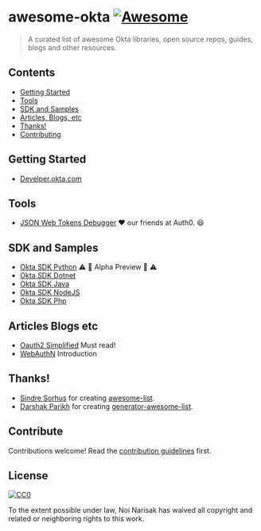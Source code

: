 # awesome-okta [![Awesome](https://awesome.re/badge.svg)](https://awesome.re)

>  A curated list of awesome Okta libraries, open source repos, guides, blogs and other resources.


## Contents

- [Getting Started](#getting-started)
- [Tools](#tools)
- [SDK and Samples](#sdk-and-samples)
- [Articles, Blogs, etc](#articles-blogs-etc)
- [Thanks!](#thanks)
- [Contributing](#contribute)

## Getting Started

- [Develper.okta.com](https://developer.okta.com/docs/)

## Tools

- [JSON Web Tokens Debugger](https://jwt.io) :heart: our friends at Auth0. :laughing:

## SDK and Samples

- [Okta SDK Python](https://github.com/okta/okta-sdk-python) :warning: :construction: Alpha Preview :construction: :warning:
- [Okta SDK Dotnet](https://github.com/okta/okta-sdk-dotnet)
- [Okta SDK Java](https://github.com/okta/okta-sdk-java)
- [Okta SDK NodeJS](https://github.com/okta/okta-sdk-nodejs)
- [Okta SDK Php](https://github.com/okta/okta-sdk-php)

## Articles Blogs etc

- [Oauth2 Simplified](https://aaronparecki.com/oauth-2-simplified/) Must read!
- [WebAuthN](https://www.okta.com/security-blog/2019/09/passwordless-authentication-where-to-start/) Introduction

## Thanks!

- [Sindre Sorhus](https://github.com/sindresorhus) for creating [awesome-list](https://github.com/sindresorhus/awesome).
- [Darshak Parikh](https://github.com/dar5hak) for creating [generator-awesome-list](https://www.npmjs.com/package/generator-awesome-list).

## Contribute

Contributions welcome! Read the [contribution guidelines](contributing.md) first.


## License

[![CC0](https://mirrors.creativecommons.org/presskit/buttons/88x31/svg/cc-zero.svg)](https://creativecommons.org/publicdomain/zero/1.0)

To the extent possible under law, Noi Narisak has waived all copyright and
related or neighboring rights to this work.
